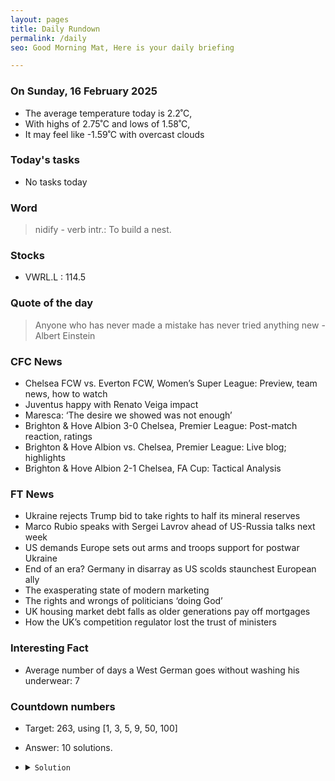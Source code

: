 ```yaml
---
layout: pages
title: Daily Rundown
permalink: /daily
seo: Good Morning Mat, Here is your daily briefing

---
```


<!-- weather_marker starts -->
### On Sunday, 16 February 2025

- The average temperature today is 2.2˚C,
- With highs of 2.75˚C and lows of 1.58˚C,
- It may feel like -1.59˚C with overcast clouds

<!-- weather_marker ends -->

### Today's tasks
<!-- task_marker starts -->
- No tasks today
<!-- task_marker ends -->

### Word

<!-- word_marker starts -->

 > nidify - verb intr.: To build a nest.

<!-- word_marker ends -->

### Stocks

<!-- stocks_marker starts -->

- VWRL.L : 114.5

<!-- stocks_marker ends -->

### Quote of the day
<!-- quote_marker starts -->

> Anyone who has never made a mistake has never tried anything new - Albert Einstein

<!-- quote_marker ends -->

### CFC News
<!-- news_marker starts -->

 - Chelsea FCW vs. Everton FCW, Women’s Super League: Preview, team news, how to watch
 - Juventus happy with Renato Veiga impact
 - Maresca: ‘The desire we showed was not enough’
 - Brighton & Hove Albion 3-0 Chelsea, Premier League: Post-match reaction, ratings
 - Brighton & Hove Albion vs. Chelsea, Premier League: Live blog; highlights
 - Brighton & Hove Albion 2-1 Chelsea, FA Cup:  Tactical Analysis

<!-- news_marker ends -->

### FT News

<!-- ftnews_marker starts -->

 - Ukraine rejects Trump bid to take rights to half its mineral reserves
 - Marco Rubio speaks with Sergei Lavrov ahead of US-Russia talks next week
 - US demands Europe sets out arms and troops support for postwar Ukraine
 - End of an era? Germany in disarray as US scolds staunchest European ally
 - The exasperating state of modern marketing
 - The rights and wrongs of politicians ‘doing God’
 - UK housing market debt falls as older generations pay off mortgages
 - How the UK’s competition regulator lost the trust of ministers

<!-- ftnews_marker ends -->

### Interesting Fact

<!-- fact_marker starts -->

- Average number of days a West German goes without washing his underwear: 7

<!-- fact_marker ends -->

### Countdown numbers
<!-- game_marker starts -->

- Target: 263, using [1, 3, 5, 9, 50, 100]
- Answer: 10 solutions.

- <details><summary><code>Solution</code></summary>

  Solution: ( 100 - 50 ) x 5 + 9 + 3 + 1

   </details>

<!-- game_marker ends -->
